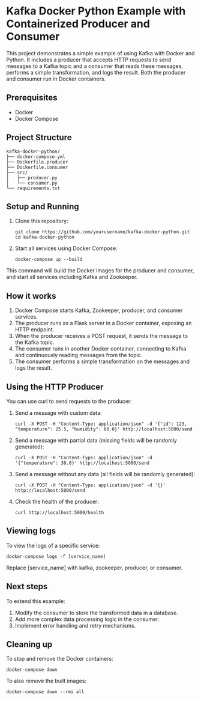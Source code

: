 # Kafka Docker Python Example with Containerized Producer and Consumer

This project demonstrates a simple example of using Kafka with Docker and Python. It includes a producer that accepts HTTP requests to send messages to a Kafka topic and a consumer that reads these messages, performs a simple transformation, and logs the result. Both the producer and consumer run in Docker containers.

## Prerequisites

- Docker
- Docker Compose

## Project Structure

```
kafka-docker-python/
├── docker-compose.yml
├── Dockerfile.producer
├── Dockerfile.consumer
├── src/
│   ├── producer.py
│   └── consumer.py
└── requirements.txt
```

## Setup and Running

1. Clone this repository:
   ```
   git clone https://github.com/yourusername/kafka-docker-python.git
   cd kafka-docker-python
   ```

2. Start all services using Docker Compose:
   ```
   docker-compose up --build
   ```

This command will build the Docker images for the producer and consumer, and start all services including Kafka and Zookeeper.

## How it works

1. Docker Compose starts Kafka, Zookeeper, producer, and consumer services.
2. The producer runs as a Flask server in a Docker container, exposing an HTTP endpoint.
3. When the producer receives a POST request, it sends the message to the Kafka topic.
4. The consumer runs in another Docker container, connecting to Kafka and continuously reading messages from the topic.
5. The consumer performs a simple transformation on the messages and logs the result.

## Using the HTTP Producer

You can use curl to send requests to the producer:

1. Send a message with custom data:
   ```
   curl -X POST -H "Content-Type: application/json" -d '{"id": 123, "temperature": 25.5, "humidity": 60.0}' http://localhost:5000/send
   ```

2. Send a message with partial data (missing fields will be randomly generated):
   ```
   curl -X POST -H "Content-Type: application/json" -d '{"temperature": 30.0}' http://localhost:5000/send
   ```

3. Send a message without any data (all fields will be randomly generated):
   ```
   curl -X POST -H "Content-Type: application/json" -d '{}' http://localhost:5000/send
   ```

4. Check the health of the producer:
   ```
   curl http://localhost:5000/health
   ```

## Viewing logs

To view the logs of a specific service:

```
docker-compose logs -f [service_name]
```

Replace [service_name] with kafka, zookeeper, producer, or consumer.

## Next steps

To extend this example:
1. Modify the consumer to store the transformed data in a database.
2. Add more complex data processing logic in the consumer.
3. Implement error handling and retry mechanisms.

## Cleaning up

To stop and remove the Docker containers:
```
docker-compose down
```

To also remove the built images:
```
docker-compose down --rmi all
```